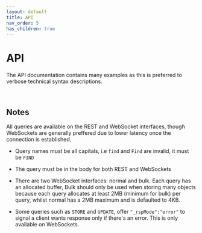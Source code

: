 ```yaml
---
layout: default
title: API
nav_order: 5
has_children: true
---
```


# API
The API documentation contains many examples as this is preferred to verbose technical syntax descriptions.

<br/>

## Notes
All queries are available on the REST and WebSocket interfaces, though WebSockets are generally preffered due to lower latency once the connection is established.

- Query names must be all capitals, i.e `find` and `Find` are invalid, it must be `FIND`

- The query must be in the body for both REST and WebSockets

- There are two WebSocket interfaces: normal and bulk. Each query has an allocated buffer, Bulk should only be used when storing many objects because each query allocates at least 2MB (minimum for bulk) per query, whilst normal has a 2MB maximum and is defaulted to 4KB.

- Some queries such as `STORE` and `UPDATE`, offer `"_rspMode":"error"` to signal a client wants response only if there's an error. This is only available on WebSockets.